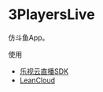 # 3PlayersLive

仿斗鱼App。

使用 

* [乐视云直播SDK](http://www.lecloud.com) 
* [LeanCloud](https://leancloud.cn)

